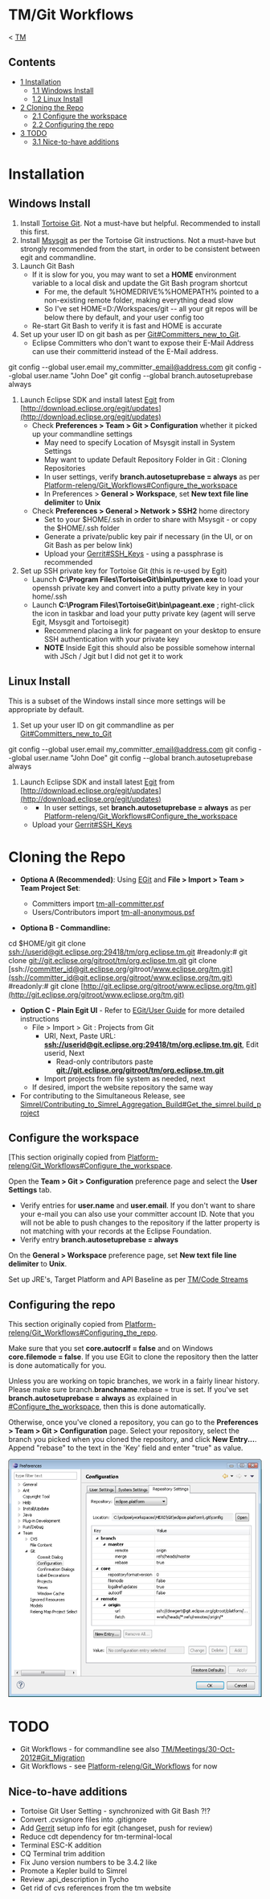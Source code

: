 

TM/Git Workflows
================

< [TM](./TM "TM")

Contents
--------

*   [1 Installation](#Installation)
    *   [1.1 Windows Install](#Windows-Install)
    *   [1.2 Linux Install](#Linux-Install)
*   [2 Cloning the Repo](#Cloning-the-Repo)
    *   [2.1 Configure the workspace](#Configure-the-workspace)
    *   [2.2 Configuring the repo](#Configuring-the-repo)
*   [3 TODO](#TODO)
    *   [3.1 Nice-to-have additions](#Nice-to-have-additions)

Installation
============

Windows Install
---------------

1.  Install [Tortoise Git](http://code.google.com/p/tortoisegit/). Not a must-have but helpful. Recommended to install this first.
2.  Install [Msysgit](http://code.google.com/p/msysgit/downloads/list?can=2&q=%22Full+installer+for+official+Git+for+Windows%22) as per the Tortoise Git instructions. Not a must-have but strongly recommended from the start, in order to be consistent between egit and commandline.
3.  Launch Git Bash
    *   If it is slow for you, you may want to set a **HOME** environment variable to a local disk and update the Git Bash program shortcut
        *   For me, the default %HOMEDRIVE%%HOMEPATH% pointed to a non-existing remote folder, making everything dead slow
        *   So I've set HOME=D:/Workspaces/git -- all your git repos will be below there by default, and your user config too
    *   Re-start Git Bash to verify it is fast and HOME is accurate
4.  Set up your user ID on git bash as per [Git#Committers\_new\_to_Git](https://wiki.eclipse.org/Git#Committers_new_to_Git "Git").
    *   Eclipse Committers who don't want to expose their E-Mail Address can use their committerid instead of the E-Mail address.

  git config --global user.email my\_committer\_email@address.com
  git config --global user.name "John Doe"
  git config --global branch.autosetuprebase always

1.  Launch Eclipse SDK and install latest [Egit](https://www.eclipse.org/egit) from [http://download.eclipse.org/egit/updates](http://download.eclipse.org/egit/updates)
    *   Check **Preferences > Team > Git > Configuration** whether it picked up your commandline settings
        *   May need to specify Location of Msysgit install in System Settings
        *   May want to update Default Repository Folder in Git : Cloning Repositories
        *   In user settings, verify **branch.autosetuprebase = always** as per [Platform-releng/Git\_Workflows#Configure\_the_workspace](https://wiki.eclipse.org/Platform-releng/Git_Workflows#Configure_the_workspace "Platform-releng/Git Workflows")
        *   In Preferences > **General > Workspace**, set **New text file line delimiter** to **Unix**
    *   Check **Preferences > General > Network > SSH2** home directory
        *   Set to your $HOME/.ssh in order to share with Msysgit - or copy the $HOME/.ssh folder
        *   Generate a private/public key pair if necessary (in the UI, or on Git Bash as per below link)
        *   Upload your [Gerrit#SSH_Keys](https://wiki.eclipse.org/Gerrit#SSH_Keys "Gerrit") \- using a passphrase is recommended
2.  Set up SSH private key for Tortoise Git (this is re-used by Egit)
    *   Launch **C:\\Program Files\\TortoiseGit\\bin\\puttygen.exe** to load your openssh private key and convert into a putty private key in your home/.ssh
    *   Launch **C:\\Program Files\\TortoiseGit\\bin\\pageant.exe** ; right-click the icon in taskbar and load your putty private key (agent will serve Egit, Msysgit and Tortoisegit)
        *   Recommend placing a link for pageant on your desktop to ensure SSH authentication with your private key
        *   **NOTE** Inside Egit this should also be possible somehow internal with JSch / Jgit but I did not get it to work

Linux Install
-------------

This is a subset of the Windows install since more settings will be appropriate by default.

1.  Set up your user ID on git commandline as per [Git#Committers\_new\_to_Git](https://wiki.eclipse.org/Git#Committers_new_to_Git "Git")

  git config --global user.email my\_committer\_email@address.com
  git config --global user.name "John Doe"
  git config --global branch.autosetuprebase always

1.  Launch Eclipse SDK and install latest [Egit](https://www.eclipse.org/egit) from [http://download.eclipse.org/egit/updates](http://download.eclipse.org/egit/updates)
    *   *   In user settings, set **branch.autosetuprebase = always** as per [Platform-releng/Git\_Workflows#Configure\_the_workspace](https://wiki.eclipse.org/Platform-releng/Git_Workflows#Configure_the_workspace "Platform-releng/Git Workflows")
    *   Upload your [Gerrit#SSH_Keys](https://wiki.eclipse.org/Gerrit#SSH_Keys "Gerrit")

  

Cloning the Repo
================

*   **Optiona A (Recommended)**: Using [EGit](https://wiki.eclipse.org/EGit "EGit") and **File > Import > Team > Team Project Set**:
    *   Committers import [tm-all-committer.psf](http://eclipse.org/tm/development/tm-all-committer.psf)
    *   Users/Contributors import [tm-all-anonymous.psf](http://eclipse.org/tm/development/tm-all-anonymous.psf)

*   **Optiona B - Commandline:**

 cd $HOME/git
 git clone [ssh://userid@git.eclipse.org:29418/tm/org.eclipse.tm.git](ssh://userid@git.eclipse.org:29418/tm/org.eclipse.tm.git)
 #readonly:# git clone [git://git.eclipse.org/gitroot/tm/org.eclipse.tm.git](git://git.eclipse.org/gitroot/tm/org.eclipse.tm.git)
 git clone [ssh://committer_id@git.eclipse.org/gitroot/www.eclipse.org/tm.git](ssh://committer_id@git.eclipse.org/gitroot/www.eclipse.org/tm.git)
 #readonly:# git clone [http://git.eclipse.org/gitroot/www.eclipse.org/tm.git](http://git.eclipse.org/gitroot/www.eclipse.org/tm.git)

*   **Option C - Plain Egit UI** \- Refer to [EGit/User Guide](https://wiki.eclipse.org/EGit/User_Guide "EGit/User Guide") for more detailed instructions
    *   File > Import > Git : Projects from Git
        *   URI, Next, Paste URL: **[ssh://userid@git.eclipse.org:29418/tm/org.eclipse.tm.git](ssh://userid@git.eclipse.org:29418/tm/org.eclipse.tm.git)**, Edit userid, Next
            *   Read-only contributors paste **[git://git.eclipse.org/gitroot/tm/org.eclipse.tm.git](git://git.eclipse.org/gitroot/tm/org.eclipse.tm.git)**
        *   Import projects from file system as needed, next
    *   If desired, import the website repository the same way
*   For contributing to the Simultaneous Release, see [Simrel/Contributing\_to\_Simrel\_Aggregation\_Build#Get\_the\_simrel.build_project](https://wiki.eclipse.org/Simrel/Contributing_to_Simrel_Aggregation_Build#Get_the_simrel.build_project "Simrel/Contributing to Simrel Aggregation Build")

Configure the workspace
-----------------------

\[This section originally copied from [Platform-releng/Git\_Workflows#Configure\_the_workspace](https://wiki.eclipse.org/Platform-releng/Git_Workflows#Configure_the_workspace "Platform-releng/Git Workflows").

Open the **Team > Git > Configuration** preference page and select the **User Settings** tab.

*   Verify entries for **user.name** and **user.email**. If you don't want to share your e-mail you can also use your committer account ID. Note that you will not be able to push changes to the repository if the latter property is not matching with your records at the Eclipse Foundation.
*   Verify entry **branch.autosetuprebase = always**

On the **General > Workspace** preference page, set **New text file line delimiter** to **Unix**.

Set up JRE's, Target Platform and API Baseline as per [TM/Code Streams](./Code_Streams "TM/Code Streams")

Configuring the repo
--------------------

This section originally copied from [Platform-releng/Git\_Workflows#Configuring\_the_repo](https://wiki.eclipse.org/Platform-releng/Git_Workflows#Configuring_the_repo "Platform-releng/Git Workflows").

Make sure that you set **core.autocrlf = false** and on Windows **core.filemode = false**. If you use EGit to clone the repository then the latter is done automatically for you.

Unless you are working on topic branches, we work in a fairly linear history. Please make sure branch.**branchname**.rebase = true is set. If you've set **branch.autosetuprebase = always** as explained in [#Configure\_the\_workspace](#Configure-the-workspace), then this is done automatically.

Otherwise, once you've cloned a repository, you can go to the **Preferences > Team > Git > Configuration** page. Select your repository, select the branch you picked when you cloned the repository, and click **New Entry...**. Append "rebase" to the text in the 'Key' field and enter "true" as value.

![RepositoryConfigurationSettings.png](./images/RepositoryConfigurationSettings.png)

TODO
====

*   Git Workflows - for commandline see also [TM/Meetings/30-Oct-2012#Git_Migration](./30-Oct-2012#Git_Migration "TM/Meetings/30-Oct-2012")
*   Git Workflows - see [Platform-releng/Git_Workflows](https://wiki.eclipse.org/Platform-releng/Git_Workflows "Platform-releng/Git Workflows") for now

Nice-to-have additions
----------------------

*   Tortoise Git User Setting - synchronized with Git Bash ?!?
*   Convert .cvsignore files into .gitignore
*   Add [Gerrit](https://wiki.eclipse.org/Gerrit "Gerrit") setup info for egit (changeset, push for review)
*   Reduce cdt dependency for tm-terminal-local
*   Terminal ESC-K addition
*   CQ Terminal trim addition
*   Fix Juno version numbers to be 3.4.2 like
*   Promote a Kepler build to Simrel
*   Review .api_description in Tycho
*   Get rid of cvs references from the tm website


